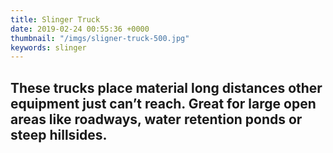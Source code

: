 ```yaml
---
title: Slinger Truck
date: 2019-02-24 00:55:36 +0000
thumbnail: "/imgs/sligner-truck-500.jpg"
keywords: slinger
---
```

These trucks place material long distances other equipment just can’t reach. Great for large open areas like roadways, water retention ponds or steep hillsides.
---
